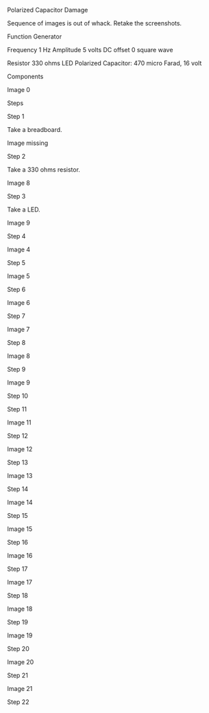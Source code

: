 Polarized Capacitor Damage

Sequence of images is out of whack. Retake the screenshots.

Function Generator

Frequency 1 Hz
Amplitude 5 volts
DC offset 0
square wave

Resistor 330 ohms
LED
Polarized Capacitor: 470 micro Farad, 16 volt

Components

Image 0

Steps

Step 1

Take a breadboard.

Image missing

Step 2

Take a 330 ohms resistor.

Image 8

Step 3

Take a LED.

Image 9

Step 4


Image 4

Step 5


Image 5

Step 6


Image 6

Step 7


Image 7

Step 8


Image 8

Step 9


Image 9

Step 10



Step 11


Image 11

Step 12


Image 12

Step 13


Image 13

Step 14


Image 14

Step 15


Image 15

Step 16


Image 16

Step 17


Image 17

Step 18


Image 18

Step 19


Image 19

Step 20


Image 20

Step 21


Image 21

Step 22
